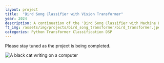 ```yaml
---
layout: project
title:  "Bird Song Classifier with Vision Transformer"
year: 2024
description: A continuation of the 'Bird Song Classifier with Machine Learning' project by utilizing a vision transformer to classify bird species based on bird songs/calls. Python programming language is used with HuggingFace Transformers and Tensorflow as the primary machine learning libraries.
ft_img: /assets/img/projects/bird_song_transformer/bird_transformer.jpeg
categories: Python Transformer Classification DSP
---
```


<div class="p-3 text-center">
  <p>Please stay tuned as the project is being completed.</p>
  <img class="img-fluid" src="/assets/img/blog.jpeg" alt="A black cat writing on a computer">
</div>


